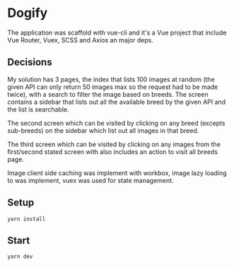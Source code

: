 # Dogify

The application was scaffold with vue-cli and it's a Vue project that include Vue Router, Vuex, SCSS and Axios an major deps.

## Decisions

My solution has 3 pages, the index that lists 100 images at random (the given API can only return 50 images max so the request had to be made twice), with a search to filter the image based on breeds. The screen contains a sidebar that lists out all the available breed by the given API and the list is searchable.

The second screen which can be visited by clicking on any breed (excepts sub-breeds) on the sidebar which list out all images in that breed.

The third screen which can be visited by clicking on any images from the first/second stated screen with also includes an action to visit all breeds page.

Image client side caching was implement with workbox, image lazy loading to was implement, vuex was used for state management.

## Setup

```
yarn install
```

## Start

```
yarn dev
```
